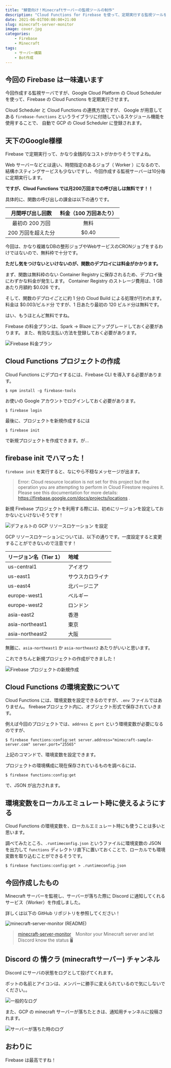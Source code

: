 ```yaml
---
title: "鯖管向け！Minecraftサーバーの監視ツールの制作"
description: "Cloud Functions for Firebase を使って、定期実行する監視ツールを作成しました。"
date: 2021-06-01T00:00:00+21:00
slug: minecraft-server-monitor
image: cover.jpg
categories:
    - Firebase
    - Minecraft
tags:
    - サーバー構築
    - Bot作成
---
```


## 今回の Firebase は一味違います

今回作成する監視サーバですが、Google Cloud Platform の Cloud Scheduler を使って、Firebase の Cloud Functions を定期実行させます。

Cloud Scheduler と Cloud Functions の連携方法ですが、
Google が用意してある `firebase-functions` というライブラリに付随しているスケジュール機能を使用することで、
自動で GCP の Cloud Scheduler に登録されます。


## 天下のGoogle様様

Firebase で定期実行って、かなり金銭的なコストがかかりそうですよね。

Web サーバーなどとは違い、時間指定のあるジョブ（ Worker ）になるので、
結構ホスティングサービスも少ないですし、今回作成する監視サーバーは10分毎に定期実行します。

**ですが、Cloud Functions では月200万回までの呼び出しは無料です！！**

具体的に、関数の呼び出しの課金は以下の通りです。

|   月間呼び出し回数   |  料金（100 万回あたり）  |
|       :---:       |         :---:         |
|   最初の 200 万回   |         無料          |
|  200 万回を超えた分  |        $0.40         |

今回は、かなり複雑なDBの整形ジョブやWebサービスのCRONジョブをするわけではないので、無料枠で十分です。

**ただし気をつけないといけないのが、関数のデプロイには料金がかかります。**

まず、関数は無料枠のない Container Registry に保存されるため、デプロイ後にわずかな料金が発生します。
Container Registry のストレージ費用は、1 GB あたり月額約 $0.026 です。

そして、関数のデプロイごとに約 1 分の Cloud Build による処理が行われます。
料金は $0.003/ビルド分 ですが、1 日あたり最初の 120 ビルド分は無料です。

はい、もうほとんど無料ですね。

Firebase の料金プランは、Spark → Blaze にアップグレードしておく必要があります。
また、有効な支払い方法を登録しておく必要があります。

![Firebase 料金プラン](image_1.jpg)


## Cloud Functions プロジェクトの作成

Cloud Functions にデプロイするには、Firebase CLI を導入する必要があります。

```shell
$ npm install -g firebase-tools
```

お使いの Google アカウントでログインしておく必要があります。

```shell
$ firebase login
```

最後に、プロジェクトを新規作成するには

```shell
$ firebase init
```

で新規プロジェクトを作成できます。が...


## firebase init でハマった！

`firebase init` を実行すると、なにやら不穏なメッセージが出ます。

> Error: Cloud resource location is not set for this project but the operation you are attempting to perform in Cloud Firestore requires it. Please see this documentation for more details: https://firebase.google.com/docs/projects/locations .

新規 Firebase プロジェクトを利用する際には、初めにリージョンを設定しておかないといけないそうです！

![デフォルトの GCP リソースロケーション を設定](image_2.jpg)

GCP リソースロケーションについては、以下の通りです。一度設定すると変更することができないので注意です！

| リージョン名（Tier 1） | 地域 |
| :--- | :--- |
| us-central1 | アイオワ |
| us-east1 | サウスカロライナ |
| us-east4 | 北バージニア |
| europe-west1 | ベルギー |
| europe-west2 | ロンドン |
| asia-east2 | 香港 |
| asia-northeast1 | 東京 |
| asia-northeast2 | 大阪 |

無難に、`asia-northeast1` か `asia-northeast2` あたりがいいと思います。

これできちんと新規プロジェクトの作成ができました！

![Firebase プロジェクトの新規作成](image_3.png)


## Cloud Functions の環境変数について

Cloud Functions には、環境変数を設定できるのですが、`.env` ファイルではありません。
firebaseプロジェクト内に、オブジェクト形式で保存されていきます。

例えば今回のプロジェクトでは、`address` と `port` という環境変数が必要になるのですが、

```shell
$ firebase functions:config:set server.address="minecraft-sample-server.com" server.port="25565"
```

上記のコマンドで、環境変数を設定できます。

プロジェクトの環境構成に現在保存されているものを調べるには、
```shell
$ firebase functions:config:get
```
で、JSON が出力されます。


## 環境変数をローカルエミュレート時に使えるようにする

Cloud Functions の環境変数を、ローカルエミュレート時にも使うことは多いと思います。

調べてみたところ、`.runtimeconfig.json` というファイルに環境変数の JSON を出力して
`functions` ディレクトリ直下に置いておくことで、ローカルでも環境変数を取り込むことができるそうです。

```shell
$ firebase functions:config:get > .runtimeconfig.json
```


## 今回作成したもの

Minecraft サーバーを監視し、サーバーが落ちた際に Discord に通知してくれるサービス（Worker）を作成しました。

詳しくは以下の GitHub リポジトリを参照してください！

![minecraft-server-monitor (README)](image_4.jpg)
> [minecraft-server-monitor](https://github.com/smpny7/minecraft-server-monitor)　Monitor your Minecraft server and let Discord know the status 🖥


## Discord の 情クラ (minecraftサーバー) チャンネル

Discord にサーバの状態をログとして投げてくれます。

ボットの名前とアイコンは、メンバーに勝手に変えられているので気にしないでください。。

![一般的なログ](image_5.jpg)

また、GCP の minecraft サーバーが落ちたときは、通知用チャンネルに投稿されます。

![サーバーが落ちた時のログ](image_6.jpg)


## おわりに

Firebase は最高ですね！
